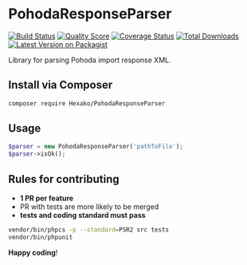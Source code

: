 # PohodaResponseParser

[![Build Status][ico-travis]][link-travis]
[![Quality Score][ico-code-quality]][link-code-quality]
[![Coverage Status][ico-scrutinizer]][link-scrutinizer]
[![Total Downloads][ico-downloads]][link-downloads]
[![Latest Version on Packagist][ico-version]][link-packagist]

Library for parsing Pohoda import response XML.
## Install via Composer

``` bash
composer require Hexako/PohodaResponseParser
```

## Usage

``` php
$parser = new PohodaResponseParser('pathToFile');
$parser->isOk();
```

## Rules for contributing

- **1 PR per feature**
- PR with tests are more likely to be merged 
- **tests and coding standard must pass**

```bash
vendor/bin/phpcs -p --standard=PSR2 src tests
vendor/bin/phpunit
```

**Happy coding**!

[ico-version]: https://img.shields.io/packagist/v/jakubdusek/PohodaResponseParser.svg?style=flat-square
[ico-travis]: https://img.shields.io/travis/jakubdusek/PohodaResponseParser/master.svg?style=flat-square
[ico-scrutinizer]: https://img.shields.io/scrutinizer/coverage/g/jakubdusek/PohodaResponseParser.svg?style=flat-square
[ico-code-quality]: https://img.shields.io/scrutinizer/g/jakubdusek/PohodaResponseParser.svg?style=flat-square
[ico-downloads]: https://img.shields.io/packagist/dt/jakubdusek/PohodaResponseParser.svg?style=flat-square

[link-packagist]: https://packagist.org/packages/jakubdusek/PohodaResponseParser
[link-travis]: https://travis-ci.org/jakubdusek/PohodaResponseParser
[link-scrutinizer]: https://scrutinizer-ci.com/g/jakubdusek/PohodaResponseParser/code-structure
[link-code-quality]: https://scrutinizer-ci.com/g/jakubdusek/PohodaResponseParser
[link-downloads]: https://packagist.org/packages/jakubdusek/PohodaResponseParser
